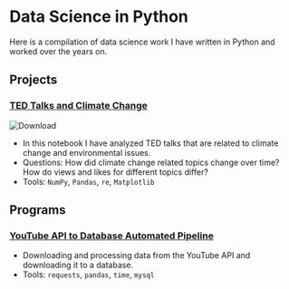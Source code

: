 # Data Science in Python

Here is a compilation of data science work I have written in Python and worked over the years on.

## Projects

### [TED Talks and Climate Change](https://github.com/Dince-afk/Data_Science/blob/main/1.%20Projects%20and%20Showcases/ted_talks_climate.ipynb)
![Download](https://user-images.githubusercontent.com/68876259/170859279-77ae3739-f236-4454-9539-49471065865a.png)
- In this notebook I have analyzed TED talks that are related to climate change and environmental issues. 
- Questions: How did climate change related topics change over time? How do views and likes for different topics differ? 
- Tools: `NumPy`, `Pandas`, `re`, `Matplotlib`

## Programs

### [YouTube API to Database Automated Pipeline](https://github.com/Dince-afk/Data_Science/blob/main/1.%20Projects%20and%20Showcases/youtube_api_db.ipynb)
- Downloading and processing data from the YouTube API and downloading it to a database.
- Tools: `requests`, `pandas`, `time`, `mysql`

